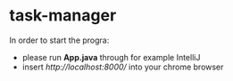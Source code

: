 # task-manager

In order to start the progra:
* please run **App.java** through for example IntelliJ
* insert *http://localhost:8000/* into your chrome browser
